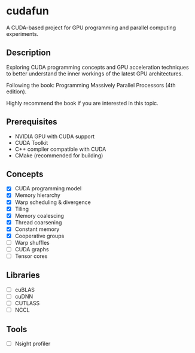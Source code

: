 # cudafun

A CUDA-based project for GPU programming and parallel computing experiments.

## Description

Exploring CUDA programming concepts and GPU acceleration techniques to better understand the inner workings of the latest GPU architectures.

Following the book: Programming Massively Parallel Processors (4th edition).

Highly recommend the book if you are interested in this topic.

## Prerequisites

- NVIDIA GPU with CUDA support
- CUDA Toolkit
- C++ compiler compatible with CUDA
- CMake (recommended for building)

## Concepts
- [x] CUDA programming model
- [x] Memory hierarchy
- [x] Warp scheduling & divergence
- [x] Tiling
- [x] Memory coalescing
- [x] Thread coarsening
- [x] Constant memory
- [x] Cooperative groups
- [ ] Warp shuffles
- [ ] CUDA graphs
- [ ] Tensor cores

## Libraries
- [ ] cuBLAS
- [ ] cuDNN
- [ ] CUTLASS
- [ ] NCCL

## Tools
- [ ] Nsight profiler